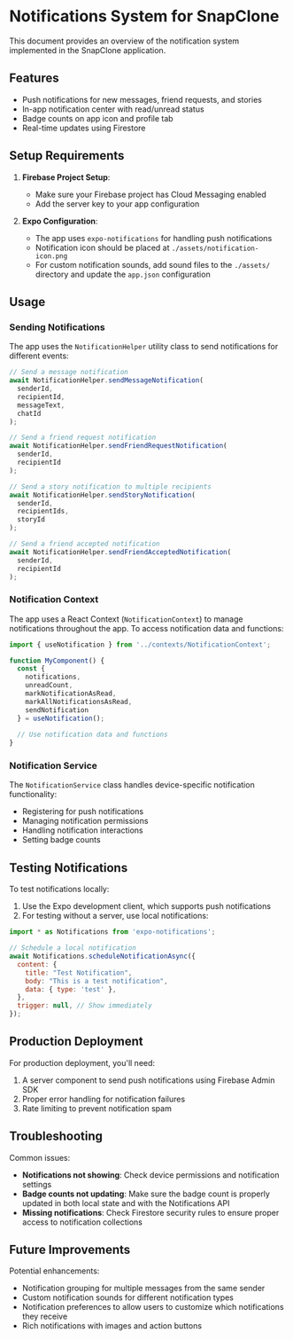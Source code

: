 # Notifications System for SnapClone

This document provides an overview of the notification system implemented in the SnapClone application.

## Features

- Push notifications for new messages, friend requests, and stories
- In-app notification center with read/unread status
- Badge counts on app icon and profile tab
- Real-time updates using Firestore

## Setup Requirements

1. **Firebase Project Setup**:
   - Make sure your Firebase project has Cloud Messaging enabled
   - Add the server key to your app configuration

2. **Expo Configuration**:
   - The app uses `expo-notifications` for handling push notifications
   - Notification icon should be placed at `./assets/notification-icon.png`
   - For custom notification sounds, add sound files to the `./assets/` directory and update the `app.json` configuration

## Usage

### Sending Notifications

The app uses the `NotificationHelper` utility class to send notifications for different events:

```javascript
// Send a message notification
await NotificationHelper.sendMessageNotification(
  senderId, 
  recipientId, 
  messageText,
  chatId
);

// Send a friend request notification
await NotificationHelper.sendFriendRequestNotification(
  senderId, 
  recipientId
);

// Send a story notification to multiple recipients
await NotificationHelper.sendStoryNotification(
  senderId,
  recipientIds,
  storyId
);

// Send a friend accepted notification
await NotificationHelper.sendFriendAcceptedNotification(
  senderId, 
  recipientId
);
```

### Notification Context

The app uses a React Context (`NotificationContext`) to manage notifications throughout the app. To access notification data and functions:

```javascript
import { useNotification } from '../contexts/NotificationContext';

function MyComponent() {
  const { 
    notifications, 
    unreadCount, 
    markNotificationAsRead,
    markAllNotificationsAsRead,
    sendNotification 
  } = useNotification();
  
  // Use notification data and functions
}
```

### Notification Service

The `NotificationService` class handles device-specific notification functionality:

- Registering for push notifications
- Managing notification permissions
- Handling notification interactions
- Setting badge counts

## Testing Notifications

To test notifications locally:

1. Use the Expo development client, which supports push notifications
2. For testing without a server, use local notifications:

```javascript
import * as Notifications from 'expo-notifications';

// Schedule a local notification
await Notifications.scheduleNotificationAsync({
  content: {
    title: "Test Notification",
    body: "This is a test notification",
    data: { type: 'test' },
  },
  trigger: null, // Show immediately
});
```

## Production Deployment

For production deployment, you'll need:

1. A server component to send push notifications using Firebase Admin SDK
2. Proper error handling for notification failures
3. Rate limiting to prevent notification spam

## Troubleshooting

Common issues:

- **Notifications not showing**: Check device permissions and notification settings
- **Badge counts not updating**: Make sure the badge count is properly updated in both local state and with the Notifications API
- **Missing notifications**: Check Firestore security rules to ensure proper access to notification collections

## Future Improvements

Potential enhancements:

- Notification grouping for multiple messages from the same sender
- Custom notification sounds for different notification types
- Notification preferences to allow users to customize which notifications they receive
- Rich notifications with images and action buttons 
